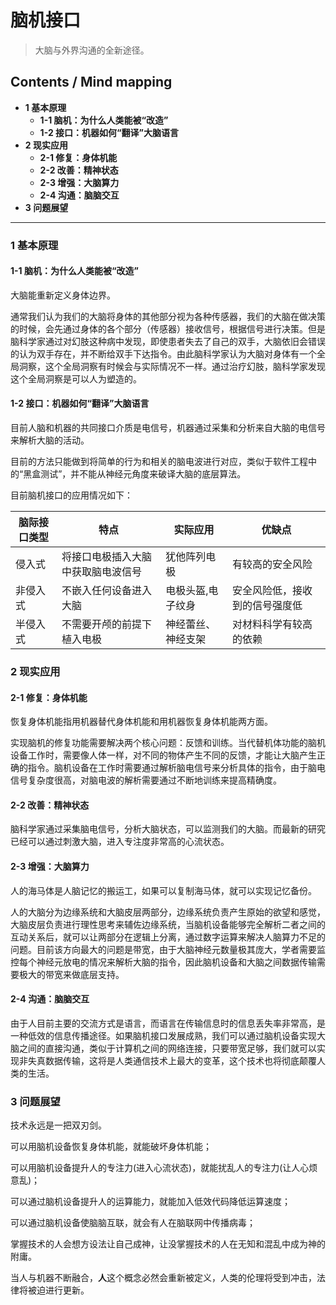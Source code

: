 # 脑机接口
> 大脑与外界沟通的全新途径。

## Contents / Mind mapping
- **1 基本原理**
  - **1-1 脑机：为什么人类能被“改造”**
  - **1-2 接口：机器如何“翻译”大脑语言**
- **2 现实应用**
  - **2-1 修复：身体机能**
  - **2-2 改善：精神状态**
  - **2-3 增强：大脑算力**
  - **2-4 沟通：脑脑交互**
- **3 问题展望**

---

### 1 基本原理

#### 1-1 脑机：为什么人类能被“改造”

大脑能重新定义身体边界。

通常我们认为我们的大脑将身体的其他部分视为各种传感器，我们的大脑在做决策的时候，会先通过身体的各个部分（传感器）接收信号，根据信号进行决策。但是脑科学家通过对幻肢这种病中发现，即使患者失去了自己的双手，大脑依旧会错误的认为双手存在，并不断给双手下达指令。由此脑科学家认为大脑对身体有一个全局洞察，这个全局洞察有时候会与实际情况不一样。通过治疗幻肢，脑科学家发现这个全局洞察是可以人为塑造的。

#### 1-2 接口：机器如何“翻译”大脑语言

目前人脑和机器的共同接口介质是电信号，机器通过采集和分析来自大脑的电信号来解析大脑的活动。

目前的方法只能做到将简单的行为和相关的脑电波进行对应，类似于软件工程中的“黑盒测试”，并不能从神经元角度来破译大脑的底层算法。

目前脑机接口的应用情况如下：

|脑际接口类型|特点|实际应用|优缺点|
|     --     | -- |   --   |  --  |
|侵入式|将接口电极插入大脑中获取脑电波信号|犹他阵列电极|有较高的安全风险|
|非侵入式|不嵌入任何设备进入大脑|电极头盔,电子纹身|安全风险低，接收到的信号强度低|
|半侵入式|不需要开颅的前提下植入电极|神经蕾丝、神经支架|对材料科学有较高的依赖|



### 2 现实应用

#### 2-1 修复：身体机能

恢复身体机能指用机器替代身体机能和用机器恢复身体机能两方面。

实现脑机的修复功能需要解决两个核心问题：反馈和训练。当代替机体功能的脑机设备工作时，需要像人体一样，对不同的物体产生不同的反馈，才能让大脑产生正确的指令。脑机设备在工作时需要通过解析脑电信号来分析具体的指令，由于脑电信号复杂度很高，对脑电波的解析需要通过不断地训练来提高精确度。

#### 2-2 改善：精神状态

脑科学家通过采集脑电信号，分析大脑状态，可以监测我们的大脑。而最新的研究已经可以通过刺激大脑，进入专注度非常高的心流状态。

#### 2-3 增强：大脑算力

人的海马体是人脑记忆的搬运工，如果可以复制海马体，就可以实现记忆备份。

人的大脑分为边缘系统和大脑皮层两部分，边缘系统负责产生原始的欲望和感觉，大脑皮层负责进行理性思考来辅佐边缘系统，当脑机设备能够完全解析二者之间的互动关系后，就可以让两部分在逻辑上分离，通过数字运算来解决人脑算力不足的问题。目前该方向最大的问题是带宽，由于大脑神经元数量极其庞大，学者需要监控每个神经元放电的情况来解析大脑的指令，因此脑机设备和大脑之间数据传输需要极大的带宽来做底层支持。

#### 2-4 沟通：脑脑交互

由于人目前主要的交流方式是语言，而语言在传输信息时的信息丢失率非常高，是一种低效的信息传播途径。如果脑机接口发展成熟，我们可以通过脑机设备实现大脑之间的直接沟通，类似于计算机之间的网络连接，只要带宽足够，我们就可以实现非失真数据传输，这将是人类通信技术上最大的变革，这个技术也将彻底颠覆人类的生活。

### 3 问题展望

技术永远是一把双刃剑。

可以用脑机设备恢复身体机能，就能破坏身体机能；

可以用脑机设备提升人的专注力(进入心流状态)，就能扰乱人的专注力(让人心烦意乱)；

可以通过脑机设备提升人的运算能力，就能加入低效代码降低运算速度；

可以通过脑机设备使脑脑互联，就会有人在脑联网中传播病毒；

掌握技术的人会想方设法让自己成神，让没掌握技术的人在无知和混乱中成为神的附庸。

当人与机器不断融合，**人**这个概念必然会重新被定义，人类的伦理将受到冲击，法律将被迫进行更新。
